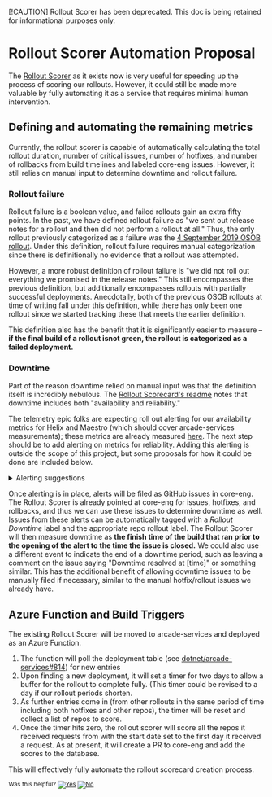 [!CAUTION]
Rollout Scorer has been deprecated. This doc is being retained for informational purposes only. 

# Rollout Scorer Automation Proposal

The [Rollout Scorer](/MiscTools/RolloutScorer/Readme.md) as it exists now is very useful for speeding up the process
of scoring our rollouts. However, it could still be made more valuable by fully automating it as a service that requires
minimal human intervention.

## Defining and automating the remaining metrics
Currently, the rollout scorer is capable of automatically calculating the total rollout duration, number of critical issues,
number of hotfixes, and number of rollbacks from build timelines and labeled core-eng issues. However, it still relies on
manual input to determine downtime and rollout failure.

### Rollout failure
Rollout failure is a boolean value, and failed rollouts gain an extra fifty points. In the past, we have defined rollout
failure as "we sent out release notes for a rollout and then did not perform a rollout at all." Thus, the only rollout
previously categorized as a failure was the [4 September 2019 OSOB rollout](./Scorecard_2019-09-04.md). Under this definition,
rollout failure requires manual categorization since there is definitionally no evidence that a rollout was attempted.

However, a more robust definition of rollout failure is "we did not roll out everything we promised in the release notes."
This still encompasses the previous definition, but additionally encompasses rollouts with partially successful deployments.
Anecdotally, both of the previous OSOB rollouts at time of writing fall under this definition, while there has only been one
rollout since we started tracking these that meets the earlier definition.

This definition also has the benefit that it is significantly easier to measure &ndash;
**if the final build of a rollout isnot green, the rollout is categorized as a failed deployment.**

### Downtime
Part of the reason downtime relied on manual input was that the definition itself is incredibly nebulous.
The [Rollout Scorecard's readme](./README.md) notes that downtime includes both "availability and reliability."

The telemetry epic folks are expecting roll out alerting for our availability metrics for Helix and Maestro
(which should cover arcade-services measurements); these metrics are already measured [here](https://dotnet-eng-grafana.westus2.cloudapp.azure.com/d/quNLOchZz/service-availability?orgId=2&refresh=30s).
The next step should be to add alerting on metrics for reliability. Adding this alerting is outside the scope of this project, but some proposals for how it could be done are included below.

<details>
<summary>Alerting suggestions</summary>
<br>
To begin with, we should start with an extremely broad definition of reliability downtime to capture the most catastrophic failures.
To this end, I propose the following alerting queries:

* To measure OSOB downtime, look back over the past thirty five minutes and compare the queue depth to started jobs across all queues.
* **If there are more than an arbitrary number of queued jobs (e.g. 100) and zero started jobs, OSOB should be considered "down" and an alert will be triggered.**
* To measure Helix downtime, we will measure the status of the controller with the same query structure but compare service bus queue depth
* to queued jobs across all queues.
* **If service bus queue depth is greater than zero and there are zero queued jobs, Helix should be considered "down" and an alert will be triggered.**
</details>

Once alerting is in place, alerts will be filed as GitHub issues in core-eng. The Rollout Scorer is already pointed at core-eng for issues,
hotfixes, and rollbacks, and thus we can use these issues to determine downtime as well. Issues from these alerts can be automatically
tagged with a *Rollout Downtime* label and the appropriate repo rollout label. The Rollout Scorer will then measure downtime as
**the finish time of the build that ran prior to the opening of the alert to the time the issue is closed.** We could also use a different
event to indicate the end of a downtime period, such as leaving a comment on the issue saying "Downtime resolved at [time]" or something similar.
This has the additional benefit of allowing downtime issues to be manually filed if necessary, similar to the manual hotfix/rollout issues we already have.

## Azure Function and Build Triggers

The existing Rollout Scorer will be moved to arcade-services and deployed as an Azure Function.

1. The function will poll the deployment table (see [dotnet/arcade-services#814](https://github.com/dotnet/arcade-services/pull/814)) for new entries
2. Upon finding a new deployment, it will set a timer for two days to allow a buffer for the rollout to complete fully. (This timer could be revised to a day if our rollout periods shorten.
3. As further entries come in (from other rollouts in the same period of time including both hotfixes and other repos), the timer will be reset and collect a list of repos to score.
4. Once the timer hits zero, the rollout scorer will score all the repos it received requests from with the start date set to the first day it received a request. As at present, it will create a PR to core-eng and add the scores to the database.

This will effectively fully automate the rollout scorecard creation process.

<!-- Begin Generated Content: Doc Feedback -->
<sub>Was this helpful? [![Yes](https://helix.dot.net/f/ip/5?p=Documentation%5CTeamProcess%5CRollout-Scorecards%5CRollout_Scorer_Automation_Proposal.md)](https://helix.dot.net/f/p/5?p=Documentation%5CTeamProcess%5CRollout-Scorecards%5CRollout_Scorer_Automation_Proposal.md) [![No](https://helix.dot.net/f/in)](https://helix.dot.net/f/n/5?p=Documentation%5CTeamProcess%5CRollout-Scorecards%5CRollout_Scorer_Automation_Proposal.md)</sub>
<!-- End Generated Content-->
